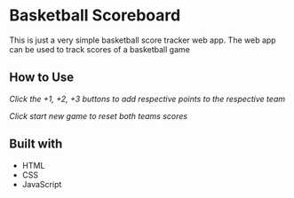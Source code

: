 # Basketball Scoreboard
This is just a very simple basketball score tracker web app. The web app can be used to track scores of a basketball game

## How to Use
*Click the +1, +2, +3 buttons to add respective points to the respective team*

*Click start new game to reset both teams scores*

## Built with
- HTML
- CSS
- JavaScript
